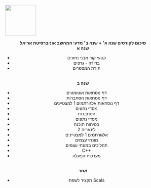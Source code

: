 <img src="https://media.licdn.com/dms/image/C4D0BAQGD7npMPoXymw/company-logo_200_200/0?e=2159024400&v=beta&t=TZ8Ub3U2jCZgA1_kAx6SE8jmAcSJkbiZAuN6Kn1_lW0" height="100px"> <br>
<center>
<b>סיכום לקורסים שנה א׳ + שנה ב׳ מדעי המחשב אוניברסיטת אריאל</b> 
<br>
  <b>שנה א</b>
  <ul>
  <li>קטעי קוד מבני נתונים</li>
  <li>בדידה - גרפים</li>
  <li>תורת המספרים</li>
</ul>
<br>
  <b>שנה ב</b>
<ul>
  <li>דף נוסחאות אוטומטים</li>
  <li>דף נוסחאות הסתברות</li>
  <li>דף נוסחאות אלגורתמים 1 למצטיינים</li>
  <li>מסדי נתונים</li>
  <li>הסתברות</li>
  <li>מסדי נתונים</li>
  <li>בטיחות תוכנה</li>
  <li>לינארית 2</li>
  <li>אלגורתמים 1 למצטיינים</li>
  <li>מונחי עצמים</li>
  <li>תהליכים במונחי עצמים</li>
  <li>C++</li>
  <li>מערכות הפעלה</li>
</ul>  
<br>
  <b>אחר</b>
<ul>
  <li>תקציר לשפת Scala</li>
</ul>  

